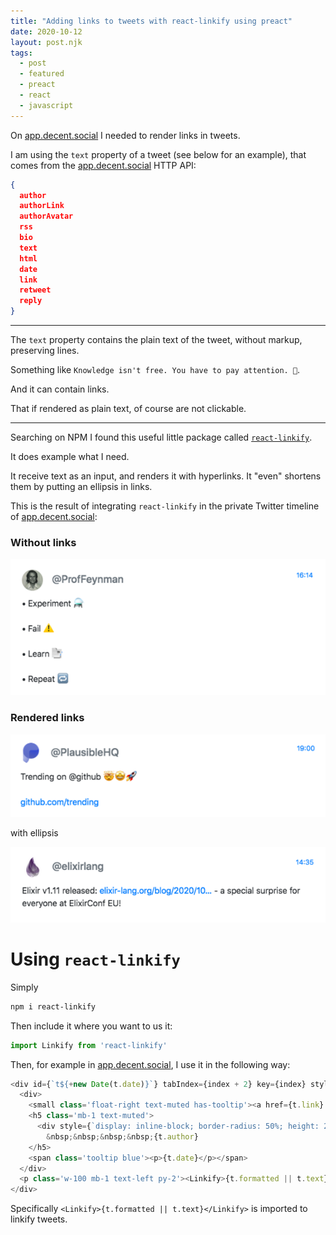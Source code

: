 ```yaml
---
title: "Adding links to tweets with react-linkify using preact"
date: 2020-10-12
layout: post.njk
tags:
  - post
  - featured
  - preact
  - react
  - javascript
---
```


On [app.decent.social](https://app.decent.social/) I needed to render links in tweets.

I am using the `text` property of a tweet (see below for an example), that comes from the [app.decent.social](https://app.decent.social/) HTTP API:

```json
{
  author
  authorLink
  authorAvatar
  rss
  bio
  text
  html
  date
  link
  retweet
  reply
}
```

---

The `text` property contains the plain text of the tweet, without markup, preserving lines.

Something like `Knowledge isn't free. You have to pay attention. 🧠`.

And it can contain links.

That if rendered as plain text, of course are not clickable.

---

Searching on NPM I found this useful little package called [`react-linkify`](https://github.com/tasti/react-linkify).

It does example what I need.

It receive text as an input, and renders it with hyperlinks. It "even" shortens them by putting an ellipsis in links.

This is the result of integrating `react-linkify` in the private Twitter timeline of [app.decent.social](https://app.decent.social):

### Without links

![tweet2-rendered](/img/blog/tweet2-rendered.png)

### Rendered links

![tweet1-rendered](/img/blog/tweet1-rendered.png)

with ellipsis

![tweet3-rendered](/img/blog/tweet3-rendered.png)

# Using `react-linkify`

Simply

```sh
npm i react-linkify
```

Then include it where you want to us it:

```javascript
import Linkify from 'react-linkify'
```

Then, for example in [app.decent.social](https://app.decent.social), I use it in the following way:

```javascript
<div id={`t${+new Date(t.date)}`} tabIndex={index + 2} key={index} style={style} class={timelineStyles.tweet + ' p-0 border-0 py-5'}>
  <div>
    <small class='float-right text-muted has-tooltip'><a href={t.link} tabIndex={-1} target='_blank' rel='noopener noreferrer'>{new Date(t.date).toISOString().substring(11, 16)}</a></small>
    <h5 class='mb-1 text-muted'>
      <div style={`display: inline-block; border-radius: 50%; height: 2em; width: 2em; vertical-align: middle; background-size: contain; background-image: url(${t.authorAvatar})`} />
        &nbsp;&nbsp;&nbsp;&nbsp;{t.author}
    </h5>
    <span class='tooltip blue'><p>{t.date}</p></span>
  </div>
  <p class='w-100 mb-1 text-left py-2'><Linkify>{t.formatted || t.text}</Linkify></p>
</div>
```

Specifically `<Linkify>{t.formatted || t.text}</Linkify>` is imported to linkify tweets.
